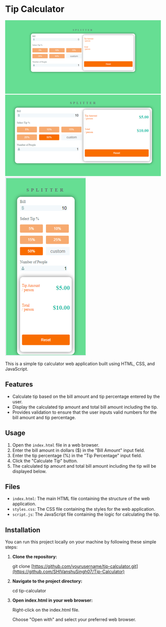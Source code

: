 # Tip Calculator

![Tip Calculator Preview](./images/tip01.png)
![Tip Calculator Preview](./images/tip2.png)
![Tip Calculator Preview](./images/tip3.png)

This is a simple tip calculator web application built using HTML, CSS, and JavaScript.

## Features

- Calculate tip based on the bill amount and tip percentage entered by the user.
- Display the calculated tip amount and total bill amount including the tip.
- Provides validation to ensure that the user inputs valid numbers for the bill amount and tip percentage.

## Usage

1. Open the `index.html` file in a web browser.
2. Enter the bill amount in dollars ($) in the "Bill Amount" input field.
3. Enter the tip percentage (%) in the "Tip Percentage" input field.
4. Click the "Calculate Tip" button.
5. The calculated tip amount and total bill amount including the tip will be displayed below.

## Files

- `index.html`: The main HTML file containing the structure of the web application.
- `styles.css`: The CSS file containing the styles for the web application.
- `script.js`: The JavaScript file containing the logic for calculating the tip.

## Installation

You can run this project locally on your machine by following these simple steps:

1. **Clone the repository:**

   git clone [https://github.com/yourusername/tip-calculator.git](https://github.com/SHIVanshuSingh07/Tip-Calculator)
2. **Navigate to the project directory:**
   
     cd tip-calculator
   
4. **Open index.html in your web browser:**
   
     Right-click on the index.html file.
   
     Choose "Open with" and select your preferred web browser.

